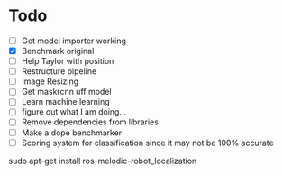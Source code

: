 # Todo

- [ ] Get model importer working
- [x] Benchmark original
- [ ] Help Taylor with position
- [ ] Restructure pipeline
- [ ] Image Resizing
- [ ] Get maskrcnn uff model
- [ ] Learn machine learning
- [ ] figure out what I am doing...
- [ ] Remove dependencies from libraries
- [ ] Make a dope benchmarker
- [ ] Scoring system for classification since it may not be 100% accurate

sudo apt-get install ros-melodic-robot_localization
